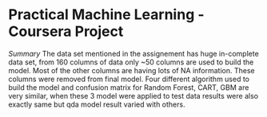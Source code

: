 # Practical Machine Learning - Coursera Project

*Summary*
The data set mentioned in the assignement has huge in-complete data set, from 160 columns of data only ~50 columns are used to build the model. Most of the other columns are having lots of NA information. These columns were removed from final model. Four different algorithm used to build the model and confusion matrix for Random Forest, CART, GBM are very similar, when these 3 model were applied to test data results were also exactly same but qda model result varied with others.
